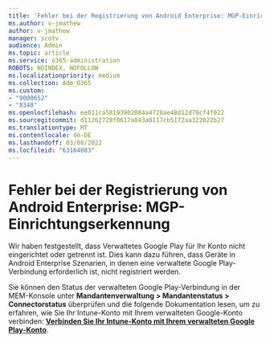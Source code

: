 ```yaml
---
title: 'Fehler bei der Registrierung von Android Enterprise: MGP-Einrichtungserkennung'
ms.author: v-jmathew
author: v-jmathew
manager: scotv
audience: Admin
ms.topic: article
ms.service: o365-administration
ROBOTS: NOINDEX, NOFOLLOW
ms.localizationpriority: medium
ms.collection: Adm_O365
ms.custom:
- "9000652"
- "8340"
ms.openlocfilehash: ee011ca58193902084a4728ae48d12d79cf4f022
ms.sourcegitcommit: d11262728f0617a843a0117cb5172aa322022b27
ms.translationtype: MT
ms.contentlocale: de-DE
ms.lasthandoff: 03/08/2022
ms.locfileid: "63164083"
---
```

# <a name="android-enterprise-enrollment-error-mgp-set-up-detection"></a>Fehler bei der Registrierung von Android Enterprise: MGP-Einrichtungserkennung

Wir haben festgestellt, dass Verwaltetes Google Play für Ihr Konto nicht eingerichtet oder getrennt ist. Dies kann dazu führen, dass Geräte in Android Enterprise Szenarien, in denen eine verwaltete Google Play-Verbindung erforderlich ist, nicht registriert werden.

Sie können den Status der verwalteten Google Play-Verbindung in der MEM-Konsole unter **Mandantenverwaltung > Mandantenstatus > Connectorstatus** überprüfen und die folgende Dokumentation lesen, um zu erfahren, wie Sie Ihr Intune-Konto mit Ihrem verwalteten Google-Konto verbinden: **[Verbinden Sie Ihr Intune-Konto mit Ihrem verwalteten Google Play-Konto](https://docs.microsoft.com/mem/intune/enrollment/connect-intune-android-enterprise)**.
